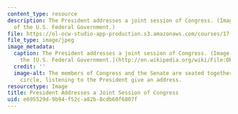 ```yaml
---
content_type: resource
description: The President addresses a joint session of Congress. (Image courtesy
  of the U.S. Federal Government.)
file: https://ol-ocw-studio-app-production.s3.amazonaws.com/courses/17-202-graduate-seminar-in-american-politics-ii-spring-2010/e695529d9b94f52ca82b8cdb60f6807f_17-202s10.jpg
file_type: image/jpeg
image_metadata:
  caption: The President addresses a joint session of Congress. (Image courtesy of
    the [U.S. Federal Government.](http://en.wikipedia.org/wiki/File:Obama_Health_Care_Speech_to_Joint_Session_of_Congress.jpg))
  credit: ''
  image-alt: The members of Congress and the Senate are seated together in a half
    circle, listening to the President give an address.
resourcetype: Image
title: President Addresses a Joint Session of Congress
uid: e695529d-9b94-f52c-a82b-8cdb60f6807f
---
```

